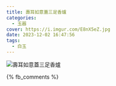 ```yaml
---
title: 壽耳如意蓋三足香爐
categories:
  - 玉器
cover: https://i.imgur.com/E8nX5eZ.jpg
date: 2023-12-02 16:47:56
tags:
  - 白玉
---
```


![壽耳如意蓋三足香爐](https://i.imgur.com/E8nX5eZ.jpg)

{% fb_comments %}
